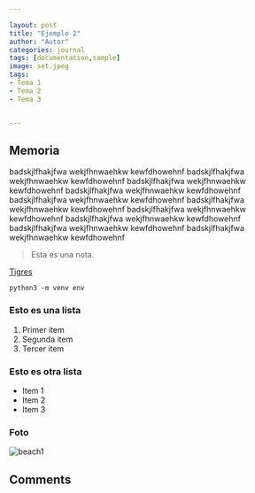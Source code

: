 ```yaml
---

layout: post
title: "Ejemplo 2"
author: "Autor"
categories: journal
tags: [documentation,sample]
image: set.jpeg
tags:
- Tema 1
- Tema 2
- Tema 3


---
```


## Memoria

badskjlfhakjfwa wekjfhnwaehkw kewfdhowehnf badskjlfhakjfwa wekjfhnwaehkw kewfdhowehnf  badskjlfhakjfwa wekjfhnwaehkw kewfdhowehnf  badskjlfhakjfwa wekjfhnwaehkw kewfdhowehnf badskjlfhakjfwa wekjfhnwaehkw kewfdhowehnf badskjlfhakjfwa wekjfhnwaehkw kewfdhowehnf  badskjlfhakjfwa wekjfhnwaehkw kewfdhowehnf  badskjlfhakjfwa wekjfhnwaehkw kewfdhowehnf badskjlfhakjfwa wekjfhnwaehkw kewfdhowehnf badskjlfhakjfwa wekjfhnwaehkw kewfdhowehnf 

> Esta es una nota.

[Tigres](https://es.wikipedia.org/wiki/Panthera_tigris)

```
python3 -m venv env
```

### Esto es una lista
1. Primer item
2. Segunda item
3. Tercer item


### Esto es otra lista
- Item 1
- Item 2
- Item 3


### Foto
![beach1](https://user-images.githubusercontent.com/117201437/199332593-592e330b-e5df-4d22-a1e4-528de6bbcae3.jpg)


## Comments
<script src="https://giscus.app/client.js"
        data-repo="alexvillanuevacabrera/alexvillanuevacabrera.github.io"
        data-repo-id="R_kgDOIWlOKg"
        data-category="General"
        data-category-id="DIC_kwDOIWlOKs4CSUYR"
        data-mapping="pathname"
        data-strict="0"
        data-reactions-enabled="1"
        data-emit-metadata="0"
        data-input-position="bottom"
        data-theme="light"
        data-lang="es"
        crossorigin="anonymous"
        async>
</script>
